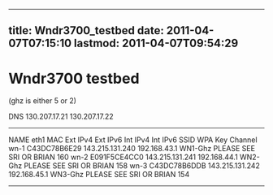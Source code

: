 
---
title: Wndr3700_testbed
date: 2011-04-07T07:15:10
lastmod: 2011-04-07T09:54:29
---
Wndr3700 testbed
================

(ghz is either 5 or 2)

DNS 130.207.17.21 130.207.17.22

  ------ -------------- ----------------- ---------- -------------- ---------- --------- ------------------------- ---------
  NAME   eth1 MAC       Ext IPv4          Ext IPv6   Int IPv4       Int IPv6   SSID      WPA Key                   Channel
  wn-1   C43DC78B6E29   143.215.131.240              192.168.43.1              WN1-Ghz   PLEASE SEE SRI OR BRIAN   160
  wn-2   E091F5CE4CC0   143.215.131.241              192.168.44.1              WN2-Ghz   PLEASE SEE SRI OR BRIAN   158
  wn-3   C43DC78B6DDB   143.215.131.242              192.168.45.1              WN3-Ghz   PLEASE SEE SRI OR BRIAN   154
  ------ -------------- ----------------- ---------- -------------- ---------- --------- ------------------------- ---------



